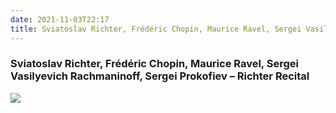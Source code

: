 ```yaml
---
date: 2021-11-03T22:17
title: Sviatoslav Richter, Frédéric Chopin, Maurice Ravel, Sergei Vasilyevich Rachmaninoff, Sergei Prokofiev – Richter Recital
---
```

### Sviatoslav Richter, Frédéric Chopin, Maurice Ravel, Sergei Vasilyevich Rachmaninoff, Sergei Prokofiev – Richter Recital
[![](https://img.discogs.com/JJ512EiTo3qrGFEx3jZSWH7oefQ=/fit-in/600x607/filters:strip_icc():format(jpeg):mode_rgb():quality(90)/discogs-images/R-5169336-1414566339-4335.jpeg.jpg)][1]

[1]: https://www.discogs.com/release/5169336